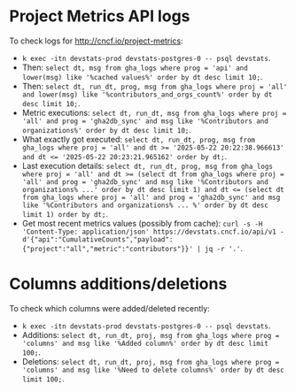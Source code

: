 # Project Metrics API logs

To check logs for http://cncf.io/project-metrics:
- `` k exec -itn devstats-prod devstats-postgres-0 -- psql devstats ``.
- Then: `` select dt, msg from gha_logs where prog = 'api' and lower(msg) like '%cached values%' order by dt desc limit 10; ``.
- Then: `` select dt, run_dt, prog, msg from gha_logs where proj = 'all' and lower(msg) like '%contributors_and_orgs_count%' order by dt desc limit 10; ``.
- Metric executions: `` select dt, run_dt, msg from gha_logs where proj = 'all' and prog = 'gha2db_sync' and msg like '%Contributors and organizations%' order by dt desc limit 10; ``.
- What exactly got executed: `` select dt, run_dt, prog, msg from gha_logs where proj = 'all' and dt >= '2025-05-22 20:22:38.966613' and dt <= '2025-05-22 20:23:21.965162' order by dt; ``.
- Last execution details: `` select dt, run_dt, prog, msg from gha_logs where proj = 'all' and dt >= (select dt from gha_logs where proj = 'all' and prog = 'gha2db_sync' and msg like '%Contributors and organizations% ...' order by dt desc limit 1) and dt <= (select dt from gha_logs where proj = 'all' and prog = 'gha2db_sync' and msg like '%Contributors and organizations% ... %' order by dt desc limit 1) order by dt; ``.
- Get most recent metrics values (possibly from cache): `` curl -s -H 'Content-Type: application/json' https://devstats.cncf.io/api/v1 -d'{"api":"CumulativeCounts","payload":{"project":"all","metric":"contributors"}}' | jq -r '.' ``.


# Columns additions/deletions

To check which columns were added/deleted recently:
- `` k exec -itn devstats-prod devstats-postgres-0 -- psql devstats ``.
- Additions: `` select dt, run_dt, proj, msg from gha_logs where prog = 'columns' and msg like '%Added column%' order by dt desc limit 100; ``.
- Deletions: `` select dt, run_dt, proj, msg from gha_logs where prog = 'columns' and msg like '%Need to delete columns%' order by dt desc limit 100; ``.
